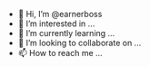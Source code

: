- 👋 Hi, I’m @earnerboss
- 👀 I’m interested in ...
- 🌱 I’m currently learning ...
- 💞️ I’m looking to collaborate on ...
- 📫 How to reach me ...

<!---
earnerboss/earnerboss is a ✨ special ✨ repository because its `README.md` (this file) appears on your GitHub profile.
You can click the Preview link to take a look at your changes.
--->
